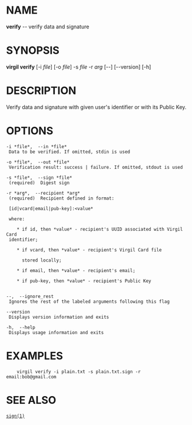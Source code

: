 NAME
====

**verify** -- verify data and signature

SYNOPSIS
========

**virgil verify** \[-i *file*\] \[-o *file*\] -s *file* -r *arg* \[--\]
\[--version\] \[-h\]

DESCRIPTION
===========

Verify data and signature with given user's identifier or with its
Public Key.

OPTIONS
=======

    -i *file*,  --in *file*
     Data to be verified. If omitted, stdin is used

    -o *file*,  --out *file*
     Verification result: success | failure. If omitted, stdout is used

    -s *file*,  --sign *file*
     (required)  Digest sign

    -r *arg*,  --recipient *arg*
     (required)  Recipient defined in format:

     [id|vcard|email|pub-key]:<value*

     where:

        * if id, then *value* - recipient's UUID associated with Virgil Card
     identifier;

        * if vcard, then *value* - recipient's Virgil Card file

          stored locally;

        * if email, then *value* - recipient's email;

        * if pub-key, then *value* - recipient's Public Key


    --,  --ignore_rest
     Ignores the rest of the labeled arguments following this flag

    --version
     Displays version information and exits

    -h,  --help
     Displays usage information and exits

EXAMPLES
========

        virgil verify -i plain.txt -s plain.txt.sign -r email:bob@gmail.com

SEE ALSO
========

[`sign(1)`](../markdown/sign.1.md)
